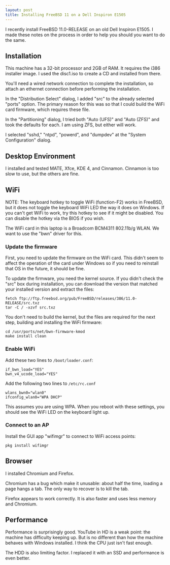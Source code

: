 ```yaml
---
layout: post
title: Installing FreeBSD 11 on a Dell Inspiron E1505
---
```


I recently install FreeBSD 11.0-RELEASE on an old Dell Inspiron E1505.
I made these notes on the process in order to help you should you want to do the same.

## Installation

This machine has a 32-bit processor and 2GB of RAM.
It requires the i386 installer image.
I used the disc1.iso to create a CD and installed from there.

You'll need a wired network connection to complete the installation, so attach an ethernet connection before performing the installation.

In the "Distribution Select" dialog, I added "src" to the already selected "ports" option.
The primary reason for this was so that I could build the WiFi card firmware, which requires these file.

In the "Partitioning" dialog, I tried both "Auto (UFS)" and "Auto (ZFS)" and took the defaults for each.
I am using ZFS, but either will work.

I selected "sshd," "ntpd", "powerd", and "dumpdev" at the "System Configuration" dialog.

## Desktop Environment

I installed and tested MATE, Xfce, KDE 4, and Cinnamon.
Cinnamon is too slow to use, but the others are fine.

## WiFi

NOTE: The keyboard hotkey to toggle WiFi (function-F2) works in FreeBSD, but it does not toggle the keyboard WiFi LED the way it does on Windows.
If you can't get WiFi to work, try this hotkey to see if it might be disabled.
You can disable the hotkey via the BIOS if you wish.

The WiFi card in this laptop is a Broadcom BCM4311 802.11b/g WLAN.
We want to use the "bwn" driver for this.

### Update the firmware

First, you need to update the firmware on the WiFi card.
This didn't seem to affect the operation of the card under Windows so if you need to reinstall that OS in the future, it should be fine.

To update the firmware, you need the kernel source.
If you didn't check the "src" box during installation, you can download the version that matched your installed version and extract the files:

    fetch ftp://ftp.freebsd.org/pub/FreeBSD/releases/386/11.0-RELEASE/src.txz
    tar -C / -xzvf src.txz

You don't need to build the kernel, but the files are required for the next step, building and installing the WiFi firmware:

    cd /usr/ports/net/bwn-firmware-kmod
    make install clean

### Enable WiFi

Add these two lines to `/boot/loader.conf`:

    if_bwn_load="YES"
    bwn_v4_ucode_load="YES"

Add the following two lines to `/etc/rc.conf`

    wlans_bwn0="wlan0"
    ifconfig_wlan0="WPA DHCP"

This assumes you are using WPA.
When you reboot with these settings, you should see the WiFi LED on the keyboard light up.

### Connect to an AP

Install the GUI app "wifimgr" to connect to WiFi access points:

    pkg install wifimgr

## Browser

I installed Chromium and Firefox.

Chromium has a bug which make it unusable: about half the time, loading a page hangs a tab.
The only way to recover is to kill the tab.

Firefox appears to work correctly.
It is also faster and uses less memory and Chromium.

## Performance

Performance is surprisingly good.
YouTube in HD is a weak point: the machine has difficulty keeping up.
But is no different than how the machine behaves with Windows installed.
I think the CPU just isn't fast enough.

The HDD is also limiting factor.
I replaced it with an SSD and performance is even better.

